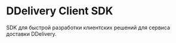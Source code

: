 DDelivery Client SDK
================================
SDK для быстрой разработки клиентских решений для сервиса доставки DDelivery.


